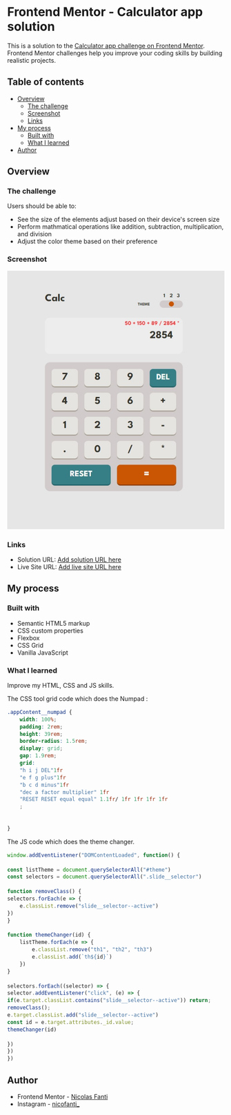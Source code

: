 # Frontend Mentor - Calculator app solution

This is a solution to the [Calculator app challenge on Frontend Mentor](https://www.frontendmentor.io/challenges/calculator-app-9lteq5N29). Frontend Mentor challenges help you improve your coding skills by building realistic projects. 

## Table of contents

- [Overview](#overview)
  - [The challenge](#the-challenge)
  - [Screenshot](#screenshot)
  - [Links](#links)
- [My process](#my-process)
  - [Built with](#built-with)
  - [What I learned](#what-i-learned)
- [Author](#author)


## Overview

### The challenge

Users should be able to:

- See the size of the elements adjust based on their device's screen size
- Perform mathmatical operations like addition, subtraction, multiplication, and division
- Adjust the color theme based on their preference

### Screenshot

![Design preview for the Calculator app coding challenge](./screen.jpg)


### Links

- Solution URL: [Add solution URL here](https://github.com/Nico-2b/CalculatorApp.git)
- Live Site URL: [Add live site URL here](https://your-live-site-url.com)

## My process

### Built with

- Semantic HTML5 markup
- CSS custom properties
- Flexbox
- CSS Grid
- Vanilla JavaScript

### What I learned

Improve my HTML, CSS and JS skills.


The CSS tool grid code which does the Numpad :
```css
.appContent__numpad {
    width: 100%;
    padding: 2rem;
    height: 39rem;
    border-radius: 1.5rem;
    display: grid;
    gap: 1.9rem;
    grid: 
    "h i j DEL"1fr
    "e f g plus"1fr
    "b c d minus"1fr
    "dec a factor multiplier" 1fr
    "RESET RESET equal equal" 1.1fr/ 1fr 1fr 1fr 1fr
    ;
    

}
```

The JS code which does the theme changer.
```js
window.addEventListener("DOMContentLoaded", function() {

const listTheme = document.querySelectorAll("#theme")
const selectors = document.querySelectorAll(".slide__selector")

function removeClass() {
selectors.forEach(e => {
    e.classList.remove("slide__selector--active")
})
}

function themeChanger(id) {
    listTheme.forEach(e => {
        e.classList.remove("th1", "th2", "th3")
        e.classList.add(`th${id}`)
    })
}

selectors.forEach((selector) => {
selector.addEventListener("click", (e) => {
if(e.target.classList.contains("slide__selector--active")) return;
removeClass();
e.target.classList.add("slide__selector--active")
const id = e.target.attributes._id.value;
themeChanger(id)
         
})
})
})
```

## Author
- Frontend Mentor - [Nicolas Fanti](https://www.frontendmentor.io/profile/Nico-2b)
- Instagram - [nicofanti_](https://www.instagram.com/nicofanti_/?hl=fr)


